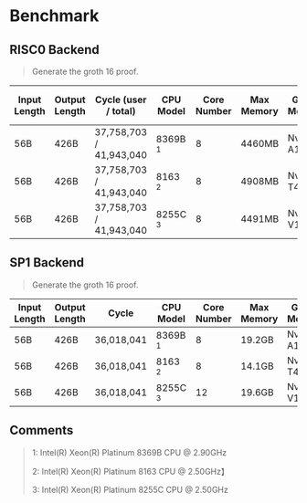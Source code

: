 # Benchmark

## RISC0 Backend

> Generate the groth 16 proof.

| Input Length | Output Length | Cycle (user / total)    | CPU Model          | Core Number | Max Memory | GPU Model   | Max GPU Memory | Proof Time     |
| ------------ | ------------- | ----------------------- | ------------------ | ----------- | ---------- | ----------- | -------------- | -------------- |
| 56B          | 426B          | 37,758,703 / 41,943,040 | 8369B <sup>1</sup> | 8           | 4460MB     | Nvidia A10  | 9246MiB        | 282.295366971s |
| 56B          | 426B          | 37,758,703 / 41,943,040 | 8163 <sup>2</sup>  | 8           | 4908MB     | Nvidia T4   | 8605MiB        | 426.617830981s |
| 56B          | 426B          | 37,758,703 / 41,943,040 | 8255C <sup>3</sup> | 8           | 4491MB     | Nvidia V100 | 9983MiB        | 324.583163623s |


## SP1 Backend

> Generate the groth 16 proof.

| Input Length | Output Length | Cycle      | CPU Model          | Core Number | Max Memory | GPU Model   | Max GPU Memory | Proof Time     |
| ------------ | ------------- | ---------- | ------------------ | ----------- | ---------- | ----------- | -------------- | -------------- |
| 56B          | 426B          | 36,018,041 | 8369B <sup>1</sup> | 8           | 19.2GB     | Nvidia A10  | 14682MiB       | 174.762700752s |
| 56B          | 426B          | 36,018,041 | 8163 <sup>2</sup>  | 8           | 14.1GB     | Nvidia T4   | 13725MiB       | 464.79359922s  |
| 56B          | 426B          | 36,018,041 | 8255C <sup>3</sup> | 12          | 19.6GB     | Nvidia V100 | 14747MiB       | 182.572047771s |

## Comments

> 1: Intel(R) Xeon(R) Platinum 8369B CPU @ 2.90GHz
>
> 2: Intel(R) Xeon(R) Platinum 8163 CPU @ 2.50GHz】
>
> 3: Intel(R) Xeon(R) Platinum 8255C CPU @ 2.50GHz
